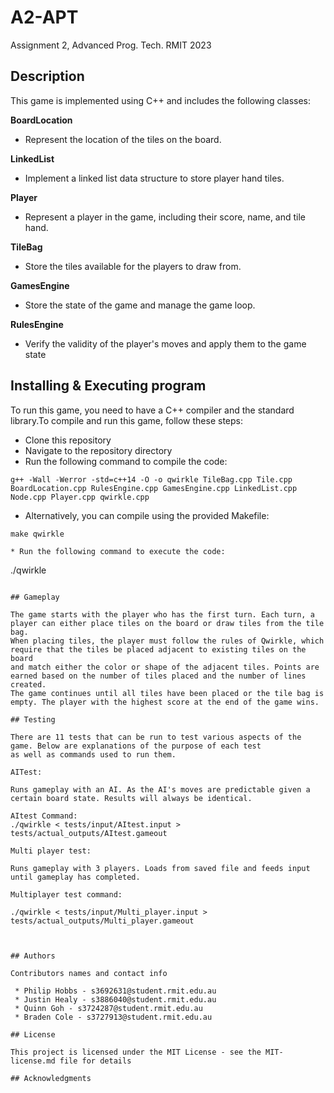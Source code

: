 # A2-APT

Assignment 2, Advanced Prog. Tech. RMIT 2023

## Description

This game is implemented using C++ and includes the following classes:

**BoardLocation**
* Represent the location of the tiles on the board.

**LinkedList**
* Implement a linked list data structure to store player hand tiles.

**Player**
* Represent a player in the game, including their score, name, and tile hand.

**TileBag**
* Store the tiles available for the players to draw from.

**GamesEngine**
* Store the state of the game and manage the game loop.

**RulesEngine**
* Verify the validity of the player's moves and apply them to the game state

## Installing & Executing program

To run this game, you need to have a C++ compiler and the standard library.To compile and run this game, follow these steps:

* Clone this repository
* Navigate to the repository directory
* Run the following command to compile the code:
```
g++ -Wall -Werror -std=c++14 -O -o qwirkle TileBag.cpp Tile.cpp BoardLocation.cpp RulesEngine.cpp GamesEngine.cpp LinkedList.cpp  Node.cpp Player.cpp qwirkle.cpp
```
* Alternatively, you can compile using the provided Makefile:
```
make qwirkle

* Run the following command to execute the code:
```
./qwirkle
```

## Gameplay

The game starts with the player who has the first turn. Each turn, a player can either place tiles on the board or draw tiles from the tile bag. 
When placing tiles, the player must follow the rules of Qwirkle, which require that the tiles be placed adjacent to existing tiles on the board 
and match either the color or shape of the adjacent tiles. Points are earned based on the number of tiles placed and the number of lines created. 
The game continues until all tiles have been placed or the tile bag is empty. The player with the highest score at the end of the game wins.

## Testing

There are 11 tests that can be run to test various aspects of the game. Below are explanations of the purpose of each test
as well as commands used to run them.

AITest: 

Runs gameplay with an AI. As the AI's moves are predictable given a certain board state. Results will always be identical.

AItest Command:
./qwirkle < tests/input/AItest.input > tests/actual_outputs/AItest.gameout

Multi player test: 

Runs gameplay with 3 players. Loads from saved file and feeds input until gameplay has completed.

Multiplayer test command:

./qwirkle < tests/input/Multi_player.input >  tests/actual_outputs/Multi_player.gameout



## Authors

Contributors names and contact info

 * Philip Hobbs - s3692631@student.rmit.edu.au
 * Justin Healy - s3886040@student.rmit.edu.au
 * Quinn Goh - s3724287@student.rmit.edu.au
 * Braden Cole - s3727913@student.rmit.edu.au

## License

This project is licensed under the MIT License - see the MIT-license.md file for details

## Acknowledgments

